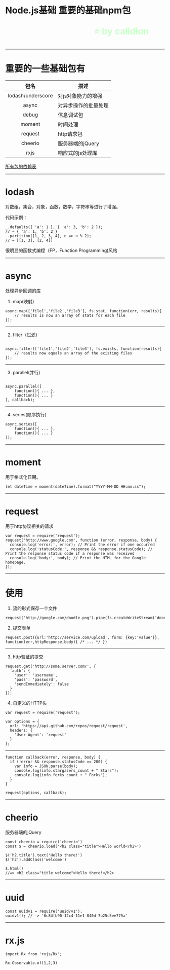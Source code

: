 <!--
$theme: gaia
template: gaia
-->


Node.js基础
重要的基础npm包<p style="text-align:right;font-size:28px;margin-right:50px;color:#cFc;">:star: by calidion</p>
===
---
重要的一些基础包有
===
| 包名 | 描述 |
| :---: | --- |
| lodash/underscore | 对js对象能力的增强 |
| async | 对异步操作的批量处理 |
| debug | 信息调试包 |
| moment | 时间处理 |
| request | http请求包 |
| cheerio | 服务器端的jQuery  || uuid | 生成唯一的id的包 |
| rxjs | 响应式的js处理库 |

[所有包的依赖表](
https://www.npmjs.com/browse/depended)

---
lodash
===
对数组，集合，对象，函数，数学，字符串等进行了增强。

代码示例：
```
_.defaults({ 'a': 1 }, { 'a': 3, 'b': 2 });
// → { 'a': 1, 'b': 2 }
_.partition([1, 2, 3, 4], n => n % 2);
// → [[1, 3], [2, 4]]
```
很明显的函数式编程（FP，Function Programming)风格

---
async
===
处理异步回调的库


1. map(映射）

```
async.map(['file1','file2','file3'], fs.stat, function(err, results){
    // results is now an array of stats for each file
});

```

---

2. filter（过滤)

```

async.filter(['file1','file2','file3'], fs.exists, function(results){
    // results now equals an array of the existing files
});

```
---

3. parallel(并行)

```

async.parallel([
    function(){ ... },
    function(){ ... }
], callback);

```
---

4. series(顺序执行)

```
async.series([
    function(){ ... },
    function(){ ... }
]);
```

---
moment
===
用于格式化日期。

```
let dateTime = moment(dateTime).format("YYYY-MM-DD HH:mm:ss");
```

---
request
===
用于http协议相关的请求
```
var request = require('request');
request('http://www.google.com', function (error, response, body) {
  console.log('error:', error); // Print the error if one occurred
  console.log('statusCode:', response && response.statusCode); // Print the response status code if a response was received
  console.log('body:', body); // Print the HTML for the Google homepage.
});
```
---
使用
===

1. 流的形式保存一个文件

```
request('http://google.com/doodle.png').pipe(fs.createWriteStream('doodle.png'));
```

2. 提交表单
```
request.post({url:'http://service.com/upload', form: {key:'value'}}, function(err,httpResponse,body){ /* ... */ })
```

---

3. http验证的提交

```
request.get('http://some.server.com/', {
  'auth': {
    'user': 'username',
    'pass': 'password',
    'sendImmediately': false
  }
});
```

4. 自定义的HTTP头

```
var request = require('request');

var options = {
  url: 'https://api.github.com/repos/request/request',
  headers: {
    'User-Agent': 'request'
  }
};

```
---

```
function callback(error, response, body) {
  if (!error && response.statusCode == 200) {
    var info = JSON.parse(body);
    console.log(info.stargazers_count + " Stars");
    console.log(info.forks_count + " Forks");
  }
}

request(options, callback);
```

---
cheerio
===
服务器端的jQuery

```
const cheerio = require('cheerio')
const $ = cheerio.load('<h2 class="title">Hello world</h2>')

$('h2.title').text('Hello there!')
$('h2').addClass('welcome')

$.html()
//=> <h2 class="title welcome">Hello there!</h2>
```

---
uuid
===

```
const uuidv1 = require('uuid/v1');
uuidv1(); // -> '6c84fb90-12c4-11e1-840d-7b25c5ee775a'
```

---
rx.js
===

```
import Rx from 'rxjs/Rx';
 
Rx.Observable.of(1,2,3)
```









